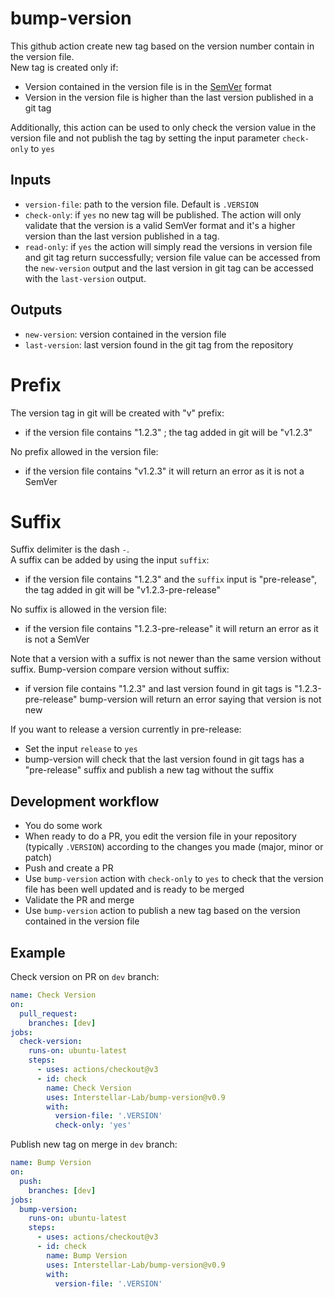 # bump-version
This github action create new tag based on the version number contain in the version file.  
New tag is created only if:
- Version contained in the version file is in the [SemVer](https://semver.org/) format
- Version in the version file is higher than the last version published in a git tag

Additionally, this action can be used to only check the version value in the version file and not publish the tag by 
setting the input parameter `check-only` to `yes`

## Inputs
- `version-file`: path to the version file. Default is `.VERSION`
- `check-only`: if `yes` no new tag will be published. The action will only validate that 
the version is a valid SemVer format and it's a higher version than the last version published in a tag.
- `read-only`: if `yes` the action will simply read the versions in version file and git tag
return successfully; version file value can be accessed from the `new-version` output and 
the last version in git tag can be accessed with the `last-version` output.

## Outputs
- `new-version`: version contained in the version file
- `last-version`: last version found in the git tag from the repository

# Prefix
The version tag in git will be created with "v" prefix:
- if the version file contains "1.2.3" ; the tag added in git will be "v1.2.3"  

No prefix allowed in the version file:
- if the version file contains "v1.2.3" it will return an error as it is not a SemVer

# Suffix
Suffix delimiter is the dash `-`.  
A suffix can be added by using the input `suffix`:
- if the version file contains "1.2.3" and the `suffix` input is "pre-release", 
the tag added in git will be "v1.2.3-pre-release"  

No suffix is allowed in the version file:
- if the version file contains "1.2.3-pre-release" it will return an error as it is not a SemVer

Note that a version with a suffix is not newer than the same version without suffix. Bump-version compare version without suffix:
- if version file contains "1.2.3" and last version found in git tags is "1.2.3-pre-release" bump-version will return an error saying that version is not new

If you want to release a version currently in pre-release:
- Set the input `release` to `yes`
- bump-version will check that the last version found in git tags has a "pre-release" suffix and publish a new tag without the suffix

## Development workflow
- You do some work
- When ready to do a PR, you edit the version file in your repository (typically `.VERSION`) according to
  the changes you made (major, minor or patch)
- Push and create a PR
- Use `bump-version` action with `check-only` to `yes` to check that the version file has been well updated and is
  ready to be merged
- Validate the PR and merge
- Use `bump-version` action to publish a new tag based on the version contained in the version file

## Example
Check version on PR on `dev` branch:
```yaml
name: Check Version
on:
  pull_request:
    branches: [dev]
jobs:
  check-version:
    runs-on: ubuntu-latest
    steps:
      - uses: actions/checkout@v3
      - id: check
        name: Check Version
        uses: Interstellar-Lab/bump-version@v0.9
        with:
          version-file: '.VERSION'
          check-only: 'yes'
```
Publish new tag on merge in `dev` branch:
```yaml
name: Bump Version
on:
  push:
    branches: [dev]
jobs:
  bump-version:
    runs-on: ubuntu-latest
    steps:
      - uses: actions/checkout@v3
      - id: check
        name: Bump Version
        uses: Interstellar-Lab/bump-version@v0.9
        with:
          version-file: '.VERSION'
```
